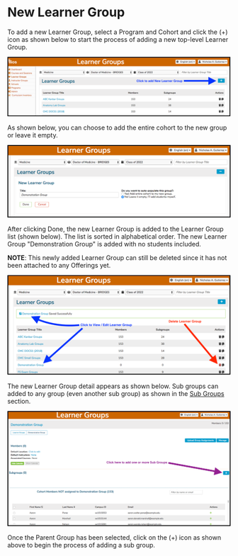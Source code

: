 # New Learner Group

To add a new Learner Group, select a Program and Cohort and click the \(+\) icon as shown below to start the process of adding a new top-level Learner Group.

![](../.gitbook/assets/lg_rd_1.png)

As shown below, you can choose to add the entire cohort to the new group or leave it empty.

![](../.gitbook/assets/lg_rd_2.png)

After clicking Done, the new Learner Group is added to the Learner Group list \(shown below\). The list is sorted in alphabetical order. The new Learner Group "Demonstration Group" is added with no students included.

**NOTE**: This newly added Learner Group can still be deleted since it has not been attached to any Offerings yet.

![New Learner Group has been added](../.gitbook/assets/lg_rd_3.png)

The new Learner Group detail appears as shown below. Sub groups can added to any group \(even another sub group\) as shown in the [Sub Groups](https://iliosproject.gitbook.io/ilios-user-guide/learner-groups/sub-groups) section.

![](../.gitbook/assets/lg_rd_4.png)

Once the Parent Group has been selected, click on the \(+\) icon as shown above to begin the process of adding a sub group.

